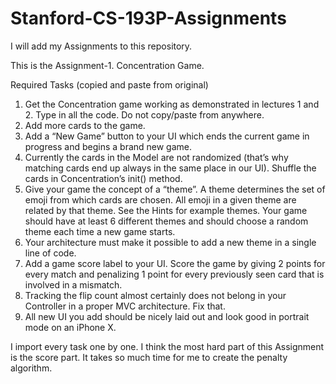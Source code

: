# Stanford-CS-193P-Assignments
I will add my Assignments to this repository.

This is the Assignment-1. Concentration Game. 

Required Tasks (copied and paste from original)
1. Get the Concentration game working as demonstrated in lectures 1 and 2. Type in all
the code. Do not copy/paste from anywhere.
2. Add more cards to the game.
3. Add a “New Game” button to your UI which ends the current game in progress and
begins a brand new game.
4. Currently the cards in the Model are not randomized (that’s why matching cards end
up always in the same place in our UI). Shuffle the cards in Concentration’s init()
method.
5. Give your game the concept of a “theme”. A theme determines the set of emoji from
which cards are chosen. All emoji in a given theme are related by that theme. See the
Hints for example themes. Your game should have at least 6 different themes and
should choose a random theme each time a new game starts.
6. Your architecture must make it possible to add a new theme in a single line of code.
7. Add a game score label to your UI. Score the game by giving 2 points for every match
and penalizing 1 point for every previously seen card that is involved in a mismatch.
8. Tracking the flip count almost certainly does not belong in your Controller in a proper
MVC architecture. Fix that.
9. All new UI you add should be nicely laid out and look good in portrait mode on an
iPhone X.

I import every task one by one. I think the most hard part of this Assignment is the score part. 
It takes so much time for me to create the penalty algorithm.


